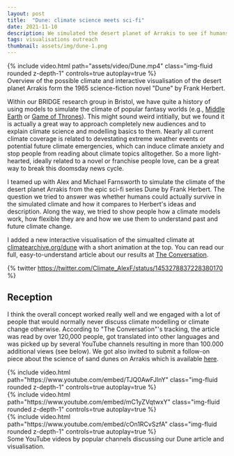 ```yaml
---
layout: post
title:  "Dune: climate science meets sci-fi"
date: 2021-11-10
description: We simulated the desert planet of Arrakis to see if humans could survive there
tags: visualisations outreach
thumbnail: assets/img/dune-1.png
---
```


<div class="row mt-3">
    <div class="col-sm mt-3 mt-md-0">
        {% include video.html path="assets/video/Dune.mp4" class="img-fluid rounded z-depth-1" controls=true autoplay=true %}
    </div>
</div>
<div class="caption">
    Overview of the possible climate and interactive visualisation of the desert planet Arrakis form the 1965 science-fiction novel "Dune" by Frank Herbert.
</div>

Within our BRIDGE research group in Bristol, we have quite a history of using models to simulate the climate of popular fantasy worlds (e.g., [Middle Earth](https://www.theguardian.com/environment/climate-consensus-97-per-cent/2015/jun/17/video-scientists-simulate-the-climate-of-the-hobbits-middle-earth) or [Game of Thrones](https://arstechnica.com/science/2017/12/there-is-now-a-climate-model-of-the-world-of-game-of-thrones/)). This might sound weird intitially, but we found it is actually a great way to approach completely new audiences and to explain climate science and modelling basics to them. Nearly all current climate coverage is related to devestating extreme weather events or potential future climate emergencies, which can induce climate anxiety and stop people from reading about climate topics alltogether. So a more light-hearted, ideally related to a novel or franchise people love, can be a great way to break this doomsday news cycle. 

I teamed up with Alex and Michael Farnsworth to simulate the climate of the desert planet Arrakis from the epic sci-fi series Dune by Frank Herbert. The question we tried to answer was whether humans could actually survive in the simulated climate and how it compares to Herbert's ideas and description. Along the way, we tried to show people how a climate models work, how flexible they are and how we use them to understand past and future climate change. 

I added a new interactive visualisation of the simualted climate at [climatearchive.org/dune](https://climatearchive.org/dune.html#) with a short animation at the top. You can read our full, easy-to-understand article about our results at [The Conversation](https://theconversation.com/dune-we-simulated-the-desert-planet-of-arrakis-to-see-if-humans-could-survive-there-170181).

{% twitter https://twitter.com/Climate_AlexF/status/1453278837228380170 %}


## Reception
I think the overall concept worked really well and we engaged with a lot of people that would normally never discuss climate modelling or climate change otherwise. According to "The Conversation"'s tracking, the article was read by over 120,000 people, got translated into other languages and was picked up by several YouTube channels resulting in more than 100.000 additional views (see below). We got also invited to submit a follow-on piece about the science of sand dunes on Arrakis which is available [here](https://theconversation.com/dune-how-high-could-giant-sand-dunes-actually-grow-on-arrakis-171902).

<div class="row mt-3">
    <div class="col-sm mt-3 mt-md-0">
        {% include video.html path="https://www.youtube.com/embed/TJQ0AwFJlnY" class="img-fluid rounded z-depth-1" controls=true autoplay=true %}
    </div>
    <div class="col-sm mt-3 mt-md-0">
        {% include video.html path="https://www.youtube.com/embed/mC1yZVqtwxY" class="img-fluid rounded z-depth-1" controls=true autoplay=true %}
    </div>
    <div class="col-sm mt-3 mt-md-0">
        {% include video.html path="https://www.youtube.com/embed/cOn1RCvSzfA" class="img-fluid rounded z-depth-1" controls=true autoplay=true %}
    </div>
</div>

<div class="caption">
    Some YouTube videos by popular channels discussing our Dune article and visualisation.
</div>
